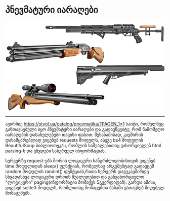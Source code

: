 # პნევმატური იარაღები
<img src='swjf16-air-lead.png'>

-----------------------------------------------------------------------------------------------------------------------------------------------------
  ავირჩიე https://stvol.ua/catalog/pnevmatika/?PAGEN_1=1 საიტი, რომელზეც განთავსებული იყო პნევმატური იარაღები და გადავწყვიტე, რომ წამომეღო იარაღების დასახელებები თავისი ფასით. შესაბამისად, კავშირის დასამყარებლად ვიყენებ requests მოდულს, ასევე bs4 მოდულის BeautifulSoup ბიბლიოთეკას, რომლის საშუალებითაც ვახორციელებ html parsing-ს და ვწვდები სასურველ ინფორმაციას. 

  სერვერზე request-ებს შორის ლოგიკური ხანგრძლივობისთვის ვიყენებ time მოდულიდან sleep() ფუნქციას, რომელსაც არგუმენტად გადავცემ random მოდულის randint() ფუნქციას,რათა სერვერს დავუკავშირდე სხვადასხვა ლოგიკური დროის შუალედებით და განვახორციელო "ლოგიკური" paging(ინფორმაცია მომაქვს 5გვერდიდან). გარდა ამისა, ვიყენებ sqlite3 მოდულს, რომლითაც მონაცემთა ბაზაში ვათავსებ მიღებულ მონაცემებს.
